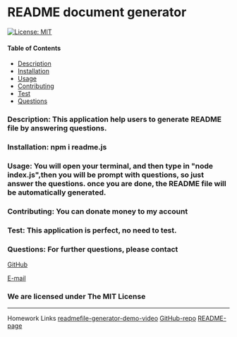 #  README document generator
[![License: MIT](https://img.shields.io/badge/License-MIT-yellow.svg)](https://opensource.org/licenses/MIT)
#### Table of Contents
* [Description](#Description)
* [Installation](#Installation)
* [Usage](#Usage)
* [Contributing](#Contributing)
* [Test](#Test)
* [Questions](#Questions)
### Description: This application help users to generate README file by answering questions.
### Installation: npm i readme.js
### Usage: You will open your terminal, and then type in "node index.js",then you will be prompt with questions, so just answer the questions. once you are done, the README file will be automatically generated.
### Contributing: You can donate money to my account
### Test: This application is perfect, no need to test. 
### Questions: For further questions, please contact
[GitHub](https://github.com/yinping-520)

[E-mail](564356146@qq.com)
### We are licensed under The MIT License
------
Homework Links
[readmefile-generator-demo-video](https://drive.google.com/file/d/1ZU3uoA84_oegkWodhSaERrvUDV2cMZvZ/view)
[GitHub-repo](https://github.com/yinping-520/readme-generator)
[README-page](https://raw.githubusercontent.com/yinping-520/readme-generator/main/README.md)
